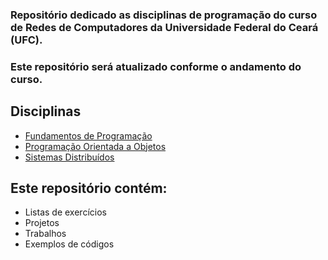 ### Repositório dedicado as disciplinas de programação do curso de Redes de Computadores da Universidade Federal do Ceará (UFC). 
### Este repositório será atualizado conforme o andamento do curso.

## Disciplinas
- [Fundamentos de Programação](https://github.com/georgerrsv/UFC/tree/main/UFC/fup)
- [Programação Orientada a Objetos](https://github.com/georgerrsv/UFC/tree/main/UFC/poo)
- [Sistemas Distribuídos](https://github.com/georgerrsv/UFC/tree/main/UFC/sd)

## Este repositório contém:
- Listas de exercícios
- Projetos
- Trabalhos
- Exemplos de códigos